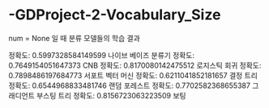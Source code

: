 # -GDProject-2-Vocabulary_Size

num = None 일 때 분류 모델들의 학습 결과

정확도: 0.5997328584149599 나이브 베이즈 분류기
정확도: 0.7649154051647373 CNB
정확도: 0.8170080142475512 로지스틱 회귀
정확도: 0.7898486197684773 서포트 벡터 머신
정확도: 0.6211041852181657 결정 트리
정확도: 0.6544968833481746 랜덤 포레스트
정확도: 0.7702582368655387 그래디언트 부스팅 트리
정확도: 0.8156723063223509 보팅
